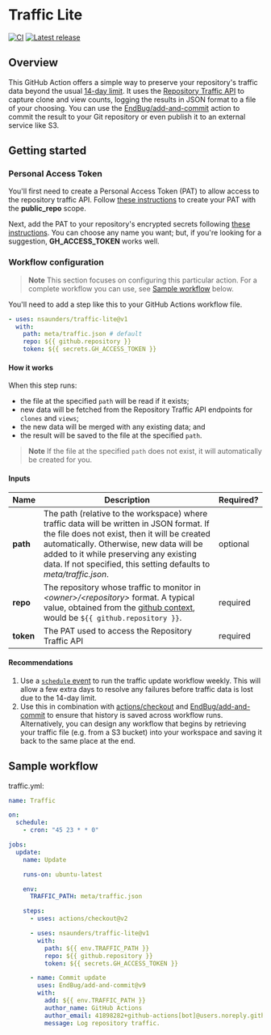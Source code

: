 # Traffic Lite

[![CI](https://github.com/nsaunders/traffic-lite/workflows/CI/badge.svg?branch=master)](https://github.com/nsaunders/traffic-lite/actions?query=workflow%3ACI+branch%3Amaster)
[![Latest release](http://img.shields.io/github/release/nsaunders/traffic-lite.svg)](https://github.com/nsaunders/traffic-lite/releases)

## Overview

This GitHub Action offers a simple way to preserve your repository's traffic data beyond the usual [14-day limit](https://github.com/isaacs/github/issues/399). It uses the [Repository Traffic API](https://docs.github.com/en/rest/metrics/traffic?apiVersion=2022-11-28) to capture clone and view counts, logging the results in JSON format to a file of your choosing. You can use the [EndBug/add-and-commit](https://github.com/EndBug/add-and-commit) action to commit the result to your Git repository or even publish it to an external service like S3.

## Getting started

### Personal Access Token

You'll first need to create a Personal Access Token (PAT) to allow access to the repository traffic API. Follow [these instructions](https://docs.github.com/en/enterprise-server@3.4/authentication/keeping-your-account-and-data-secure/creating-a-personal-access-token) to create your PAT with the **public_repo** scope.

Next, add the PAT to your repository's encrypted secrets following [these instructions](https://docs.github.com/en/actions/security-guides/encrypted-secrets#creating-encrypted-secrets-for-a-repository). You can choose any name you want; but, if you're looking for a suggestion, **GH_ACCESS_TOKEN** works well.

### Workflow configuration

> **Note**
> This section focuses on configuring this particular action. For a complete workflow you can use, see [Sample workflow](#sample-workflow) below.

You'll need to add a step like this to your GitHub Actions workflow file.

```yaml
- uses: nsaunders/traffic-lite@v1
  with:
    path: meta/traffic.json # default
    repo: ${{ github.repository }}
    token: ${{ secrets.GH_ACCESS_TOKEN }}
```

#### How it works
When this step runs:
* the file at the specified `path` will be read if it exists;
* new data will be fetched from the Repository Traffic API endpoints for `clones` and `views`;
* the new data will be merged with any existing data; and
* the result will be saved to the file at the specified `path`.

> **Note**
> If the file at the specified `path` does not exist, it will automatically be created for you.

#### Inputs

| Name | Description | Required? |
|-|-|-|
| **path**| The path (relative to the workspace) where traffic data will be written in JSON format. If the file does not exist, then it will be created automatically. Otherwise, new data will be added to it while preserving any existing data. If not specified, this setting defaults to _meta/traffic.json_. | optional |
| **repo** | The repository whose traffic to monitor in _&lt;owner&gt;/&lt;repository&gt;_ format. A typical value, obtained from the [github context](https://docs.github.com/en/actions/learn-github-actions/contexts#github-context), would be `${{ github.repository }}`. | required |
| **token** | The PAT used to access the Repository Traffic API | required |

#### Recommendations

1. Use a [`schedule` event](https://docs.github.com/en/actions/using-workflows/events-that-trigger-workflows#schedule) to run the traffic update workflow weekly. This will allow a few extra days to resolve any failures before traffic data is lost due to the 14-day limit.
2. Use this in combination with [actions/checkout](https://github.com/actions/checkout) and [EndBug/add-and-commit](https://github.com/EndBug/add-and-commit) to ensure that history is saved across workflow runs. Alternatively, you can design any workflow that begins by retrieving your traffic file (e.g. from a S3 bucket) into your workspace and saving it back to the same place at the end.

## Sample workflow

traffic.yml:
```yaml
name: Traffic

on:
  schedule: 
    - cron: "45 23 * * 0"

jobs:
  update:
    name: Update

    runs-on: ubuntu-latest

    env:
      TRAFFIC_PATH: meta/traffic.json

    steps:
      - uses: actions/checkout@v2

      - uses: nsaunders/traffic-lite@v1
        with:
          path: ${{ env.TRAFFIC_PATH }}
          repo: ${{ github.repository }}
          token: ${{ secrets.GH_ACCESS_TOKEN }}

      - name: Commit update
        uses: EndBug/add-and-commit@v9
        with:
          add: ${{ env.TRAFFIC_PATH }}
          author_name: GitHub Actions
          author_email: 41898282+github-actions[bot]@users.noreply.github.com
          message: Log repository traffic.
```
